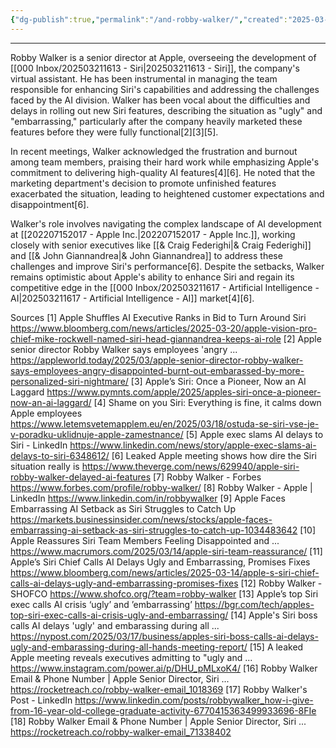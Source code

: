 ```yaml
---
{"dg-publish":true,"permalink":"/and-robby-walker/","created":"2025-03-21T16:12:25.000-04:00","updated":"2025-03-21T16:32:56.000-04:00"}
---
```


---

Robby Walker is a senior director at Apple, overseeing the development of [[000 Inbox/202503211613 - Siri\|202503211613 - Siri]], the company's virtual assistant. He has been instrumental in managing the team responsible for enhancing Siri's capabilities and addressing the challenges faced by the AI division. Walker has been vocal about the difficulties and delays in rolling out new Siri features, describing the situation as "ugly" and "embarrassing," particularly after the company heavily marketed these features before they were fully functional[2][3][5].

In recent meetings, Walker acknowledged the frustration and burnout among team members, praising their hard work while emphasizing Apple's commitment to delivering high-quality AI features[4][6]. He noted that the marketing department's decision to promote unfinished features exacerbated the situation, leading to heightened customer expectations and disappointment[6].

Walker's role involves navigating the complex landscape of AI development at [[202207152017 - Apple Inc.\|202207152017 - Apple Inc.]], working closely with senior executives like [[& Craig Federighi\|& Craig Federighi]] and [[& John Giannandrea\|& John Giannandrea]] to address these challenges and improve Siri's performance[6]. Despite the setbacks, Walker remains optimistic about Apple's ability to enhance Siri and regain its competitive edge in the [[000 Inbox/202503211617 - Artificial Intelligence - AI\|202503211617 - Artificial Intelligence - AI]] market[4][6].

Sources
[1] Apple Shuffles AI Executive Ranks in Bid to Turn Around Siri https://www.bloomberg.com/news/articles/2025-03-20/apple-vision-pro-chief-mike-rockwell-named-siri-head-giannandrea-keeps-ai-role
[2] Apple senior director Robby Walker says employees 'angry ... https://appleworld.today/2025/03/apple-senior-director-robby-walker-says-employees-angry-disappointed-burnt-out-embarassed-by-more-personalized-siri-nightmare/
[3] Apple’s Siri: Once a Pioneer, Now an AI Laggard https://www.pymnts.com/apple/2025/apples-siri-once-a-pioneer-now-an-ai-laggard/
[4] Shame on you Siri: Everything is fine, it calms down Apple employees https://www.letemsvetemapplem.eu/en/2025/03/18/ostuda-se-siri-vse-je-v-poradku-uklidnuje-apple-zamestnance/
[5] Apple exec slams AI delays to Siri - LinkedIn https://www.linkedin.com/news/story/apple-exec-slams-ai-delays-to-siri-6348612/
[6] Leaked Apple meeting shows how dire the Siri situation really is https://www.theverge.com/news/629940/apple-siri-robby-walker-delayed-ai-features
[7] Robby Walker - Forbes https://www.forbes.com/profile/robby-walker/
[8] Robby Walker - Apple | LinkedIn https://www.linkedin.com/in/robbywalker
[9] Apple Faces Embarrassing AI Setback as Siri Struggles to Catch Up https://markets.businessinsider.com/news/stocks/apple-faces-embarrassing-ai-setback-as-siri-struggles-to-catch-up-1034483642
[10] Apple Reassures Siri Team Members Feeling Disappointed and ... https://www.macrumors.com/2025/03/14/apple-siri-team-reassurance/
[11] Apple’s Siri Chief Calls AI Delays Ugly and Embarrassing, Promises Fixes https://www.bloomberg.com/news/articles/2025-03-14/apple-s-siri-chief-calls-ai-delays-ugly-and-embarrassing-promises-fixes
[12] Robby Walker - SHOFCO https://www.shofco.org/?team=robby-walker
[13] Apple’s top Siri exec calls AI crisis ‘ugly’ and ’embarrassing’ https://bgr.com/tech/apples-top-siri-exec-calls-ai-crisis-ugly-and-embarrassing/
[14] Apple's Siri boss calls AI delays 'ugly' and embarassing during all ... https://nypost.com/2025/03/17/business/apples-siri-boss-calls-ai-delays-ugly-and-embarassing-during-all-hands-meeting-report/
[15] A leaked Apple meeting reveals executives admitting to "ugly and ... https://www.instagram.com/power.ai/p/DHU_pMLxoK4/
[16] Robby Walker Email & Phone Number | Apple Senior Director, Siri ... https://rocketreach.co/robby-walker-email_1018369
[17] Robby Walker's Post - LinkedIn https://www.linkedin.com/posts/robbywalker_how-i-give-from-16-year-old-college-graduate-activity-6770415363499933696-8FIe
[18] Robby Walker Email & Phone Number | Apple Senior Director, Siri ... https://rocketreach.co/robby-walker-email_71338402
